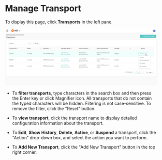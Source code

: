 # Manage Transport

To display this page, click **Transports** in the left pane.

![null](</docs/resources/images/transports/manage-transports.png>)


- To **filter transports**, type characters in the search box and then press the Enter key or click Magnifier icon. All transports that do not contain the typed characters will be hidden. Filtering is not case-sensitive. To remove the filter, click the "Reset" button.

- To **view transport**, click the transport name to display detailed configuration information about the transport.

- To **Edit**, **Show History**, **Delete**, **Active**, or **Suspend** a transport, click the "Action" drop-down box, and select the action you want to perform.

- To **Add New Transport**, click the "Add New Transport" button in the top right corner.

